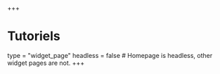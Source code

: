 +++
# Tutoriels
type = "widget_page"
headless = false # Homepage is headless, other widget pages are not.
+++